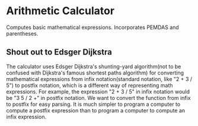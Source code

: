# Arithmetic Calculator
Computes basic mathematical expressions. Incorporates PEMDAS and parentheses.

<h2>Shout out to Edsger Dijkstra</h2>
The calculator uses Edsger Dijkstra's shunting-yard algorithm(not to be confused with Dijkstra's famous shortest paths algorithm)
for converting mathematical expressions from infix notation(standard notation, like "2 + 3 / 5") 
to postfix notation, which is a different way of representing math expressions. For example, the expression "2 + 3 / 5" in infix notation would be
"3 5 / 2 +" in postfix notation. We want to convert the function from infix to postfix for easy parsing. It is much simpler to program a computer to
compute a postfix expression than to program a computer to compute an infix expression.
